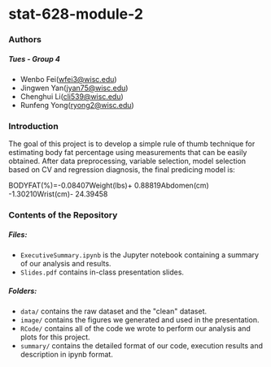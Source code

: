 # stat-628-module-2
### Authors

##### Tues - Group 4 

* Wenbo Fei(wfei3@wisc.edu)
* Jingwen Yan(jyan75@wisc.edu)
* Chenghui Li(cli539@wisc.edu)
* Runfeng Yong(ryong2@wisc.edu)

### Introduction

The goal of this project is to develop a simple rule of thumb technique for estimating body fat percentage using measurements that can be easily obtained. After data preprocessing, variable selection, model selection based on CV and regression diagnosis, the final predicing model is:

BODYFAT(\%)=-0.08407Weight(lbs)+ 0.88819Abdomen(cm) -1.30210Wrist(cm)- 24.39458

### Contents of the Repository

##### Files:

* `ExecutiveSummary.ipynb` is the Jupyter notebook containing a summary of our analysis and results.
* `Slides.pdf` contains in-class presentation slides.

##### Folders:

* `data/` contains the raw dataset and the "clean" dataset.
* `image/` contains the figures we generated and used in the presentation.
* `RCode/` contains all of the code we wrote to perform our analysis and plots for this project.
* `summary/` contains the detailed format of our code, execution results and description in ipynb format.

